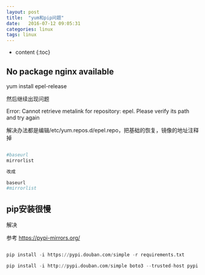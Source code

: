 ```yaml
---
layout: post
title:  "yum和pip问题"
date:   2016-07-12 09:05:31
categories: linux
tags: linux
---
```


* content
{:toc}

## No package nginx available

yum install epel-release

然后继续出现问题

Error: Cannot retrieve metalink for repository: epel. Please verify its path and try again

解决办法都是编辑/etc/yum.repos.d/epel.repo，把基础的恢复，镜像的地址注释掉

```python

#baseurl
mirrorlist

改成

baseurl
#mirrorlist

```


## pip安装很慢

解决

参考 https://pypi-mirrors.org/

```python

pip install -i https://pypi.douban.com/simple -r requirements.txt

pip install -i http://pypi.douban.com/simple boto3 --trusted-host pypi.douban.com


```